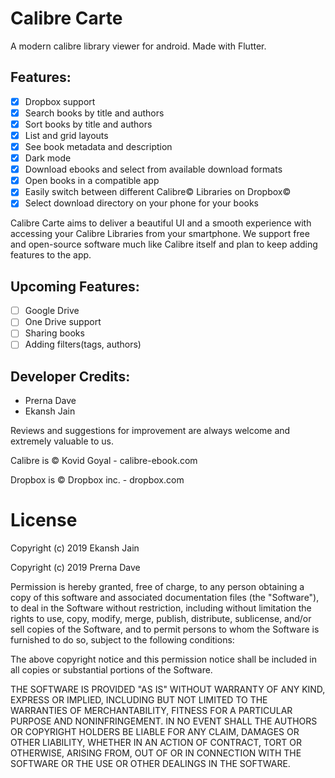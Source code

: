 # Calibre Carte

A modern calibre library viewer for android. Made with Flutter.

## Features:
  - [x] Dropbox support
  - [x] Search books by title and authors
  - [x] Sort books by title and authors
  - [x] List and grid layouts 
  - [x] See book metadata and description
  - [x] Dark mode
  - [x] Download ebooks and select from available download formats
  - [x] Open books in a compatible app
  - [x] Easily switch between different Calibre© Libraries on Dropbox©
  - [x] Select download directory on your phone for your books

Calibre Carte aims to deliver a beautiful UI and a smooth experience with accessing your Calibre Libraries from your smartphone. We support free and open-source software much like Calibre itself and plan to keep adding features to the app.

## Upcoming Features:
  - [ ] Google Drive
  - [ ] One Drive support
  - [ ] Sharing books
  - [ ] Adding filters(tags, authors)
  
## Developer Credits:
  - Prerna Dave 
  - Ekansh Jain
  
Reviews and suggestions for improvement are always welcome and extremely valuable to us.

Calibre is © Kovid Goyal - calibre-ebook.com

Dropbox is © Dropbox inc. - dropbox.com


# License

Copyright (c) 2019 Ekansh Jain

Copyright (c) 2019 Prerna Dave

Permission is hereby granted, free of charge, to any person obtaining a copy of this software and associated documentation files (the "Software"), to deal in the Software without restriction, including without limitation the rights to use, copy, modify, merge, publish, distribute, sublicense, and/or sell copies of the Software, and to permit persons to whom the Software is furnished to do so, subject to the following conditions:

The above copyright notice and this permission notice shall be included in all copies or substantial portions of the Software.

THE SOFTWARE IS PROVIDED "AS IS" WITHOUT WARRANTY OF ANY KIND, EXPRESS OR IMPLIED, INCLUDING BUT NOT LIMITED TO THE WARRANTIES OF MERCHANTABILITY, FITNESS FOR A PARTICULAR PURPOSE AND NONINFRINGEMENT. IN NO EVENT SHALL THE AUTHORS OR COPYRIGHT HOLDERS BE LIABLE FOR ANY CLAIM, DAMAGES OR OTHER LIABILITY, WHETHER IN AN ACTION OF CONTRACT, TORT OR OTHERWISE, ARISING FROM, OUT OF OR IN CONNECTION WITH THE SOFTWARE OR THE USE OR OTHER DEALINGS IN THE SOFTWARE.

